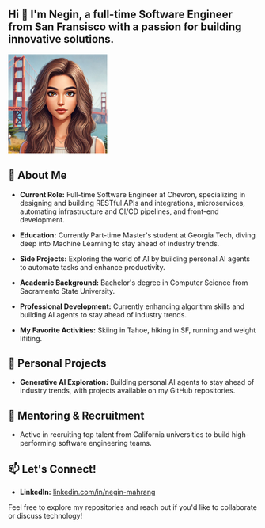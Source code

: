## Hi 👋 I'm Negin, a full-time Software Engineer from San Fransisco with a passion for building innovative solutions.

<!--
**neginmhg/neginmhg** is a ✨ _special_ ✨ repository because its `README.md` (this file) appears on your GitHub profile.

Here are some ideas to get you started:

- 🔭 I’m currently working on ...
- 🌱 I’m currently learning ...
- 👯 I’m looking to collaborate on ...
- 🤔 I’m looking for help with ...
- 💬 Ask me about ...
- 📫 How to reach me: ...
- 😄 Pronouns: ...
- ⚡ Fun fact: ...
-->
<img src="me.png" alt="Alt text" width="200" />


## 🚀 About Me

- **Current Role:** Full-time Software Engineer at Chevron, specializing in designing and building RESTful APIs and integrations, microservices, automating infrastructure and CI/CD pipelines, and front-end development.

- **Education:** Currently Part-time Master's student at Georgia Tech, diving deep into Machine Learning to stay ahead of industry trends.

- **Side Projects:** Exploring the world of AI by building personal AI agents to automate tasks and enhance productivity.

- **Academic Background:** Bachelor's degree in Computer Science from Sacramento State University.

- **Professional Development:** Currently enhancing algorithm skills and building AI agents to stay ahead of industry trends.
  
- **My Favorite Activities:** Skiing in Tahoe, hiking in SF, running and weight lifiting.

## 🌱 Personal Projects

- **Generative AI Exploration:** Building personal AI agents to stay ahead of industry trends, with projects available on my GitHub repositories.

## 🤝 Mentoring & Recruitment

- Active in recruiting top talent from California universities to build high-performing software engineering teams.

## 📫 Let's Connect!

- **LinkedIn:** [linkedin.com/in/negin-mahrang](https://www.linkedin.com/in/negin-mahrang/)

Feel free to explore my repositories and reach out if you'd like to collaborate or discuss technology! 
